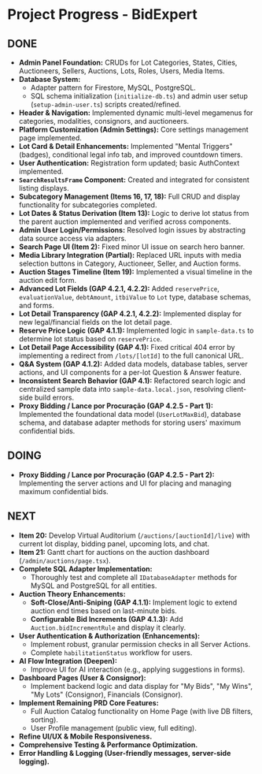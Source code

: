 # Project Progress - BidExpert

## DONE
- **Admin Panel Foundation:** CRUDs for Lot Categories, States, Cities, Auctioneers, Sellers, Auctions, Lots, Roles, Users, Media Items.
- **Database System:**
    - Adapter pattern for Firestore, MySQL, PostgreSQL.
    - SQL schema initialization (`initialize-db.ts`) and admin user setup (`setup-admin-user.ts`) scripts created/refined.
- **Header & Navigation:** Implemented dynamic multi-level megamenus for categories, modalities, consignors, and auctioneers.
- **Platform Customization (Admin Settings):** Core settings management page implemented.
- **Lot Card & Detail Enhancements:** Implemented "Mental Triggers" (badges), conditional legal info tab, and improved countdown timers.
- **User Authentication:** Registration form updated; basic AuthContext implemented.
- **`SearchResultsFrame` Component:** Created and integrated for consistent listing displays.
- **Subcategory Management (Items 16, 17, 18):** Full CRUD and display functionality for subcategories completed.
- **Lot Dates & Status Derivation (Item 13):** Logic to derive lot status from the parent auction implemented and verified across components.
- **Admin User Login/Permissions:** Resolved login issues by abstracting data source access via adapters.
- **Search Page UI (Item 2):** Fixed minor UI issue on search hero banner.
- **Media Library Integration (Partial):** Replaced URL inputs with media selection buttons in Category, Auctioneer, Seller, and Auction forms.
- **Auction Stages Timeline (Item 19):** Implemented a visual timeline in the auction edit form.
- **Advanced Lot Fields (GAP 4.2.1, 4.2.2):** Added `reservePrice`, `evaluationValue`, `debtAmount`, `itbiValue` to `Lot` type, database schemas, and forms.
- **Lot Detail Transparency (GAP 4.2.1, 4.2.2):** Implemented display for new legal/financial fields on the lot detail page.
- **Reserve Price Logic (GAP 4.1.1):** Implemented logic in `sample-data.ts` to determine lot status based on `reservePrice`.
- **Lot Detail Page Accessibility (GAP 4.1):** Fixed critical 404 error by implementing a redirect from `/lots/[lotId]` to the full canonical URL.
- **Q&A System (GAP 4.1.2):** Added data models, database tables, server actions, and UI components for a per-lot Question & Answer feature.
- **Inconsistent Search Behavior (GAP 4.1):** Refactored search logic and centralized sample data into `sample-data.local.json`, resolving client-side build errors.
- **Proxy Bidding / Lance por Procuração (GAP 4.2.5 - Part 1):** Implemented the foundational data model (`UserLotMaxBid`), database schema, and database adapter methods for storing users' maximum confidential bids.

## DOING
- **Proxy Bidding / Lance por Procuração (GAP 4.2.5 - Part 2):** Implementing the server actions and UI for placing and managing maximum confidential bids.

## NEXT
- **Item 20:** Develop Virtual Auditorium (`/auctions/[auctionId]/live`) with current lot display, bidding panel, upcoming lots, and chat.
- **Item 21:** Gantt chart for auctions on the auction dashboard (`/admin/auctions/page.tsx`).
- **Complete SQL Adapter Implementation:**
    *   Thoroughly test and complete all `IDatabaseAdapter` methods for MySQL and PostgreSQL for all entities.
- **Auction Theory Enhancements:**
    *   **Soft-Close/Anti-Sniping (GAP 4.1.1):** Implement logic to extend auction end times based on last-minute bids.
    *   **Configurable Bid Increments (GAP 4.1.3):** Add `Auction.bidIncrementRule` and display it clearly.
- **User Authentication & Authorization (Enhancements):**
    *   Implement robust, granular permission checks in all Server Actions.
    *   Complete `habilitationStatus` workflow for users.
- **AI Flow Integration (Deepen):**
    *   Improve UI for AI interaction (e.g., applying suggestions in forms).
- **Dashboard Pages (User & Consignor):**
    *   Implement backend logic and data display for "My Bids", "My Wins", "My Lots" (Consignor), Financials (Consignor).
- **Implement Remaining PRD Core Features:**
    *   Full Auction Catalog functionality on Home Page (with live DB filters, sorting).
    *   User Profile management (public view, full editing).
- **Refine UI/UX & Mobile Responsiveness.**
- **Comprehensive Testing & Performance Optimization.**
- **Error Handling & Logging (User-friendly messages, server-side logging).**
